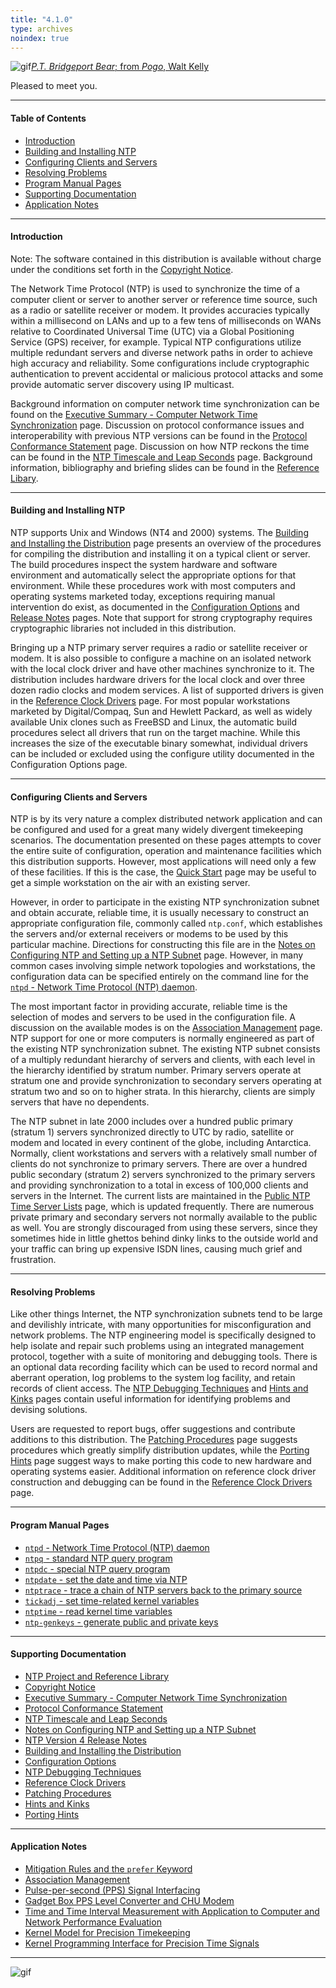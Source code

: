 ```yaml
---
title: "4.1.0"
type: archives
noindex: true
---
```


![gif](/documentation/pic/barnstable.gif)[_P.T. Bridgeport Bear_; from _Pogo_, Walt Kelly](/reflib/pictures/)

Pleased to meet you.  

* * *

#### Table of Contents

*  [Introduction](/documentation/4.1.0/#introduction)
*  [Building and Installing NTP](/documentation/4.1.0/#building-and-installing-ntp)
*  [Configuring Clients and Servers](/documentation/4.1.0/#configuring-clients-and-servers)
*  [Resolving Problems](/documentation/4.1.0/#resolving-problems)
*  [Program Manual Pages](/documentation/4.1.0/#program-manual-pages)
*  [Supporting Documentation](/documentation/4.1.0/#supporting-documentation)
*  [Application Notes](/documentation/4.1.0/#application-notes)

* * *

#### Introduction

Note: The software contained in this distribution is available without charge under the conditions set forth in the [Copyright Notice](/documentation/4.1.0/copyright/).

The Network Time Protocol (NTP) is used to synchronize the time of a computer client or server to another server or reference time source, such as a radio or satellite receiver or modem. It provides accuracies typically within a millisecond on LANs and up to a few tens of milliseconds on WANs relative to Coordinated Universal Time (UTC) via a Global Positioning Service (GPS) receiver, for example. Typical NTP configurations utilize multiple redundant servers and diverse network paths in order to achieve high accuracy and reliability. Some configurations include cryptographic authentication to prevent accidental or malicious protocol attacks and some provide automatic server discovery using IP multicast.

Background information on computer network time synchronization can be found on the [Executive Summary - Computer Network Time Synchronization](/documentation/4.1.0/exec/) page. Discussion on protocol conformance issues and interoperability with previous NTP versions can be found in the [Protocol Conformance Statement](/documentation/4.1.0/biblio/) page. Discussion on how NTP reckons the time can be found in the [NTP Timescale and Leap Seconds](/documentation/4.1.0/leap/) page. Background information, bibliography and briefing slides can be found in the [Reference Libary](/reflib/).

* * *

#### Building and Installing NTP

NTP supports Unix and Windows (NT4 and 2000) systems. The [Building and Installing the Distribution](/documentation/4.1.0/build/) page presents an overview of the procedures for compiling the distribution and installing it on a typical client or server. The build procedures inspect the system hardware and software environment and automatically select the appropriate options for that environment. While these procedures work with most computers and operating systems marketed today, exceptions requiring manual intervention do exist, as documented in the [Configuration Options](/documentation/4.1.0/config/) and [Release Notes](/documentation/4.1.0/release/) pages. Note that support for strong cryptography requires cryptographic libraries not included in this distribution.

Bringing up a NTP primary server requires a radio or satellite receiver or modem. It is also possible to configure a machine on an isolated network with the local clock driver and have other machines synchronize to it. The distribution includes hardware drivers for the local clock and over three dozen radio clocks and modem services. A list of supported drivers is given in the [Reference Clock Drivers](/documentation/4.1.0/refclock/) page. For most popular workstations marketed by Digital/Compaq, Sun and Hewlett Packard, as well as widely available Unix clones such as FreeBSD and Linux, the automatic build procedures select all drivers that run on the target machine. While this increases the size of the executable binary somewhat, individual drivers can be included or excluded using the configure utility documented in the Configuration Options page.

* * *

#### Configuring Clients and Servers

NTP is by its very nature a complex distributed network application and can be configured and used for a great many widely divergent timekeeping scenarios. The documentation presented on these pages attempts to cover the entire suite of configuration, operation and maintenance facilities which this distribution supports. However, most applications will need only a few of these facilities. If this is the case, the [Quick Start](/documentation/4.1.0/quick/) page may be useful to get a simple workstation on the air with an existing server.

However, in order to participate in the existing NTP synchronization subnet and obtain accurate, reliable time, it is usually necessary to construct an appropriate configuration file, commonly called <code>ntp.conf</code>, which establishes the servers and/or external receivers or modems to be used by this particular machine. Directions for constructing this file are in the [Notes on Configuring NTP and Setting up a NTP Subnet](/documentation/4.1.0/notes/) page. However, in many common cases involving simple network topologies and workstations, the configuration data can be specified entirely on the command line for the [<code>ntpd</code> - Network Time Protocol (NTP) daemon](/documentation/4.1.0/ntpd/).

The most important factor in providing accurate, reliable time is the selection of modes and servers to be used in the configuration file. A discussion on the available modes is on the [Association Management](/documentation/4.1.0/assoc/) page. NTP support for one or more computers is normally engineered as part of the existing NTP synchronization subnet. The existing NTP subnet consists of a multiply redundant hierarchy of servers and clients, with each level in the hierarchy identified by stratum number. Primary servers operate at stratum one and provide synchronization to secondary servers operating at stratum two and so on to higher strata. In this hierarchy, clients are simply servers that have no dependents.

The NTP subnet in late 2000 includes over a hundred public primary (stratum 1) servers synchronized directly to UTC by radio, satellite or modem and located in every continent of the globe, including Antarctica. Normally, client workstations and servers with a relatively small number of clients do not synchronize to primary servers. There are over a hundred public secondary (stratum 2) servers synchronized to the primary servers and providing synchronization to a total in excess of 100,000 clients and servers in the Internet. The current lists are maintained in the [Public NTP Time Server Lists](https://support.ntp.org/bin/view/Servers/WebHome) page, which is updated frequently. There are numerous private primary and secondary servers not normally available to the public as well. You are strongly discouraged from using these servers, since they sometimes hide in little ghettos behind dinky links to the outside world and your traffic can bring up expensive ISDN lines, causing much grief and frustration.

* * *

#### Resolving Problems

Like other things Internet, the NTP synchronization subnets tend to be large and devilishly intricate, with many opportunities for misconfiguration and network problems. The NTP engineering model is specifically designed to help isolate and repair such problems using an integrated management protocol, together with a suite of monitoring and debugging tools. There is an optional data recording facility which can be used to record normal and aberrant operation, log problems to the system log facility, and retain records of client access. The [NTP Debugging Techniques](/documentation/4.1.0/debug/) and [Hints and Kinks](/documentation/4.1.0/hints/) pages contain useful information for identifying problems and devising solutions.

Users are requested to report bugs, offer suggestions and contribute additions to this distribution. The [Patching Procedures](/documentation/4.1.0/patches/) page suggests procedures which greatly simplify distribution updates, while the [Porting Hints](/documentation/4.1.0/porting/) page suggest ways to make porting this code to new hardware and operating systems easier. Additional information on reference clock driver construction and debugging can be found in the [Reference Clock Drivers](/documentation/4.1.0/refclock/) page.

* * *

#### Program Manual Pages

*   [<code>ntpd</code> - Network Time Protocol (NTP) daemon](/documentation/4.1.0/ntpd/)
*   [<code>ntpq</code> - standard NTP query program](/documentation/4.1.0/ntpq/)
*   [<code>ntpdc</code> - special NTP query program](/documentation/4.1.0/ntpdc/)
*   [<code>ntpdate</code> - set the date and time via NTP](/documentation/4.1.0/ntpdate/)
*   [<code>ntptrace</code> - trace a chain of NTP servers back to the primary source](/documentation/4.1.0/ntptrace/)
*   [<code>tickadj</code> - set time-related kernel variables](/documentation/4.1.0/tickadj/)
*   [<code>ntptime</code> - read kernel time variables](/documentation/4.1.0/ntptime/)
*   [<code>ntp-genkeys</code> - generate public and private keys](/documentation/4.1.0/genkeys/)

* * *

#### Supporting Documentation

*   [NTP Project and Reference Library](/reflib/ntp/)
*   [Copyright Notice](/documentation/4.1.0/copyright/)
*   [Executive Summary - Computer Network Time Synchronization](/documentation/4.1.0/exec/)
*   [Protocol Conformance Statement](/documentation/4.1.0/biblio/)
*   [NTP Timescale and Leap Seconds](/documentation/4.1.0/leap/)
*   [Notes on Configuring NTP and Setting up a NTP Subnet](/documentation/4.1.0/notes/)
*   [NTP Version 4 Release Notes](/documentation/4.1.0/release/)
*   [Building and Installing the Distribution](/documentation/4.1.0/build/)
*   [Configuration Options](/documentation/4.1.0/config/)
*   [NTP Debugging Techniques](/documentation/4.1.0/debug/)
*   [Reference Clock Drivers](/documentation/4.1.0/refclock/)
*   [Patching Procedures](/documentation/4.1.0/patches/)
*   [Hints and Kinks](/documentation/4.1.0/hints/)
*   [Porting Hints](/documentation/4.1.0/porting/)

* * *

#### Application Notes

*   [Mitigation Rules and the <code>prefer</code> Keyword](/documentation/4.1.0/prefer/)
*   [Association Management](/documentation/4.1.0/assoc/)
*   [Pulse-per-second (PPS) Signal Interfacing](/documentation/4.1.0/pps/)
*   [Gadget Box PPS Level Converter and CHU Modem](/documentation/4.1.0/gadget/)
*   [Time and Time Interval Measurement with Application to Computer and Network Performance Evaluation](/documentation/4.1.0/measure/)
*   [Kernel Model for Precision Timekeeping](/documentation/4.1.0/kern/)
*   [Kernel Programming Interface for Precision Time Signals](/documentation/4.1.0/kernpps/)

* * *

![gif](/documentation/pic/pogo1a.gif)